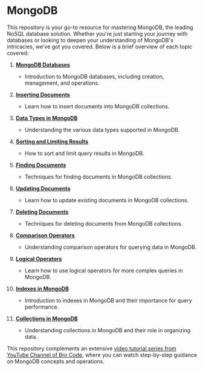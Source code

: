 # MongoDB

This repository is your go-to resource for mastering MongoDB, the leading NoSQL database solution. Whether you're just starting your journey with databases or looking to deepen your understanding of MongoDB's intricacies, we've got you covered. Below is a brief overview of each topic covered:

1. [**MongoDB Databases**](01_MongoDB_Databases/README.md)
   - Introduction to MongoDB databases, including creation, management, and operations.

2. [**Inserting Documents**](02_Inserting_Documents/README.md)
   - Learn how to insert documents into MongoDB collections.

3. [**Data Types in MongoDB**](03_Data_Types_in_MongoDB/README.md)
   - Understanding the various data types supported in MongoDB.

4. [**Sorting and Limiting Results**](04_Sorting_and_Limiting_Results/README.md)
   - How to sort and limit query results in MongoDB.

5. [**Finding Documents**](05_Finding_Documents/README.md)
   - Techniques for finding documents in MongoDB collections.

6. [**Updating Documents**](06_Updating_Documents/README.md)
   - Learn how to update existing documents in MongoDB collections.

7. [**Deleting Documents**](07_Deleting_Documents/README.md)
   - Techniques for deleting documents from MongoDB collections.

8. [**Comparison Operators**](08_Comparison_Operators/README.md)
   - Understanding comparison operators for querying data in MongoDB.

9. [**Logical Operators**](09_Logical_Operators/README.md)
   - Learn how to use logical operators for more complex queries in MongoDB.

10. [**Indexes in MongoDB**](10_Indexes_in_MongoDB/README.md)
    - Introduction to indexes in MongoDB and their importance for query performance.

11. [**Collections in MongoDB**](11_Collections_in_MongoDB/README.md)
    - Understanding collections in MongoDB and their role in organizing data.

This repository complements an extensive [video tutorial series from YouTube Channel of Bro Code](https://www.youtube.com/watch?v=6DoLxeMlVTI&list=PLZPZq0r_RZONbmOn3EsHac5u5_-Rue3ne&index=1), where you can watch step-by-step guidance on MongoDB concepts and operations.
